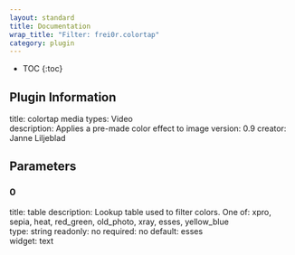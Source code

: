 ```yaml
---
layout: standard
title: Documentation
wrap_title: "Filter: frei0r.colortap"
category: plugin
---
```

* TOC
{:toc}

## Plugin Information

title: colortap
media types:
Video  
description: Applies a pre-made color effect to image
version: 0.9
creator: Janne Liljeblad

## Parameters

### 0

title: table  description:
Lookup table used to filter colors. One of: xpro, sepia, heat, red_green, old_photo, xray, esses, yellow_blue  
type: string
readonly: no
required: no
default: esses  
widget: text  

